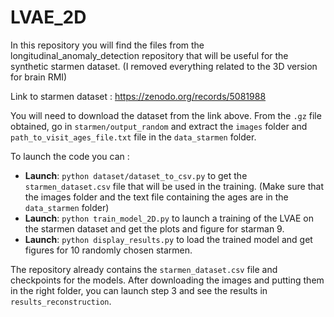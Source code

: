 # LVAE_2D

In this repository you will find the files from the longitudinal_anomaly_detection repository that will be useful for the synthetic starmen dataset. (I removed everything related to the 3D version for brain RMI)

Link to starmen dataset : https://zenodo.org/records/5081988 

You will need to download the dataset from the link above. From the `.gz` file obtained, go in `starmen/output_random` and extract the `images` folder and  `path_to_visit_ages_file.txt` file in the `data_starmen` folder.

To launch the code you can :

- **Launch**: `python dataset/dataset_to_csv.py` to get the `starmen_dataset.csv` file that will be used in the training. (Make sure that the images folder and the text file containing the ages are in the `data_starmen` folder)
- **Launch**: `python train_model_2D.py` to launch a training of the LVAE on the starmen dataset and get the plots and figure for starman 9.
- **Launch**: `python display_results.py` to load the trained model and get figures for 10 randomly chosen starmen.

The repository already contains the `starmen_dataset.csv` file and checkpoints for the models. After downloading the images and putting them in the right folder, you can launch step 3 and see the results in `results_reconstruction`.